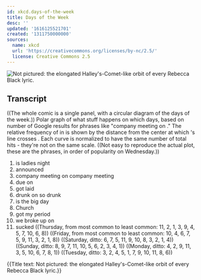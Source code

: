 ```yaml
---
id: xkcd.days-of-the-week
title: Days of the Week
desc: ''
updated: '1616125521701'
created: '1311750000000'
sources:
  name: xkcd
  url: 'https://creativecommons.org/licenses/by-nc/2.5/'
  license: Creative Commons 2.5
---
```

![Not pictured: the elongated Halley's-Comet-like orbit of every Rebecca Black lyric.](https://imgs.xkcd.com/comics/days_of_the_week.png)

## Transcript
((The whole comic is a single panel, with a circular diagram of the days of the week.))
Polar graph of what stuff happens on which days, based on number of Google results for phrases like "company meeting on <day>."
The relative frequency of <day> in <phrase> is shown by the distance from the center at which <phrase>'s line crosses <day>.
Each curve is normalized to have the same number of total hits - they're not on the same scale.
((Not easy to reproduce the actual plot, these are the phrases, in order of popularity on Wednesday.))
1. <day> is ladies night
2. announced <day>
3. company meeting on <day> 
 company meeting <day>
4. due on <day>
5. got laid <day>
6. drunk on <day> 
 so drunk <day>
7. <day> is the big day
8. Church <day>
9. got my period <day>
10. we broke up on <day>
11. <day> sucked
((Thursday, from most common to least common: 11, 2, 1, 3, 9, 4, 5, 7, 10, 6, 8))
((Friday, from most common to least common: 10, 4, 6, 7, 5, 9, 11, 3, 2, 1, 8))
((Saturday, ditto: 6, 7, 5, 11, 9, 10, 8, 3, 2, 1, 4))
((Sunday, ditto: 8, 9, 7, 11, 10, 5, 6, 2, 3, 4, 1))
((Monday, ditto: 4, 2, 9, 11, 3, 5, 10, 6, 7, 8, 1))
((Tuesday, ditto: 3, 2, 4, 5, 1, 7, 9, 10, 11, 8, 6))

{{Title text: Not pictured: the elongated Halley's-Comet-like orbit of every Rebecca Black lyric.}}
